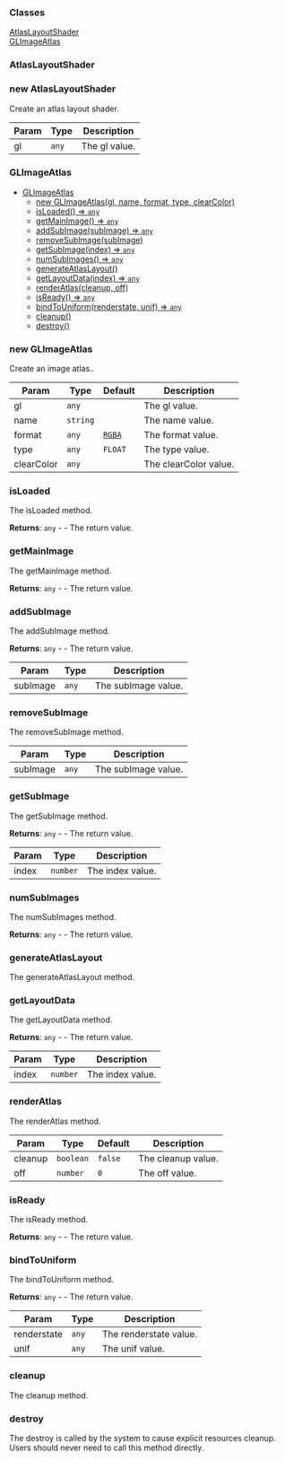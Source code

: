 ### Classes

<dl>
<dt><a href="#AtlasLayoutShader">AtlasLayoutShader</a></dt>
<dd></dd>
<dt><a href="#GLImageAtlas">GLImageAtlas</a></dt>
<dd></dd>
</dl>

<a name="AtlasLayoutShader"></a>

### AtlasLayoutShader

<a name="new_AtlasLayoutShader_new"></a>

### new AtlasLayoutShader
Create an atlas layout shader.


| Param | Type | Description |
| --- | --- | --- |
| gl | <code>any</code> | The gl value. |

<a name="GLImageAtlas"></a>

### GLImageAtlas


* [GLImageAtlas](#GLImageAtlas)
    * [new GLImageAtlas(gl, name, format, type, clearColor)](#new-GLImageAtlas)
    * [isLoaded() ⇒ <code>any</code>](#isLoaded)
    * [getMainImage() ⇒ <code>any</code>](#getMainImage)
    * [addSubImage(subImage) ⇒ <code>any</code>](#addSubImage)
    * [removeSubImage(subImage)](#removeSubImage)
    * [getSubImage(index) ⇒ <code>any</code>](#getSubImage)
    * [numSubImages() ⇒ <code>any</code>](#numSubImages)
    * [generateAtlasLayout()](#generateAtlasLayout)
    * [getLayoutData(index) ⇒ <code>any</code>](#getLayoutData)
    * [renderAtlas(cleanup, off)](#renderAtlas)
    * [isReady() ⇒ <code>any</code>](#isReady)
    * [bindToUniform(renderstate, unif) ⇒ <code>any</code>](#bindToUniform)
    * [cleanup()](#cleanup)
    * [destroy()](#destroy)

<a name="new_GLImageAtlas_new"></a>

### new GLImageAtlas
Create an image atlas..


| Param | Type | Default | Description |
| --- | --- | --- | --- |
| gl | <code>any</code> |  | The gl value. |
| name | <code>string</code> |  | The name value. |
| format | <code>any</code> | <code>[RGBA](api/Math/RGBA.md)</code> | The format value. |
| type | <code>any</code> | <code>FLOAT</code> | The type value. |
| clearColor | <code>any</code> |  | The clearColor value. |

<a name="GLImageAtlas+isLoaded"></a>

### isLoaded
The isLoaded method.


**Returns**: <code>any</code> - - The return value.  
<a name="GLImageAtlas+getMainImage"></a>

### getMainImage
The getMainImage method.


**Returns**: <code>any</code> - - The return value.  
<a name="GLImageAtlas+addSubImage"></a>

### addSubImage
The addSubImage method.


**Returns**: <code>any</code> - - The return value.  

| Param | Type | Description |
| --- | --- | --- |
| subImage | <code>any</code> | The subImage value. |

<a name="GLImageAtlas+removeSubImage"></a>

### removeSubImage
The removeSubImage method.



| Param | Type | Description |
| --- | --- | --- |
| subImage | <code>any</code> | The subImage value. |

<a name="GLImageAtlas+getSubImage"></a>

### getSubImage
The getSubImage method.


**Returns**: <code>any</code> - - The return value.  

| Param | Type | Description |
| --- | --- | --- |
| index | <code>number</code> | The index value. |

<a name="GLImageAtlas+numSubImages"></a>

### numSubImages
The numSubImages method.


**Returns**: <code>any</code> - - The return value.  
<a name="GLImageAtlas+generateAtlasLayout"></a>

### generateAtlasLayout
The generateAtlasLayout method.


<a name="GLImageAtlas+getLayoutData"></a>

### getLayoutData
The getLayoutData method.


**Returns**: <code>any</code> - - The return value.  

| Param | Type | Description |
| --- | --- | --- |
| index | <code>number</code> | The index value. |

<a name="GLImageAtlas+renderAtlas"></a>

### renderAtlas
The renderAtlas method.



| Param | Type | Default | Description |
| --- | --- | --- | --- |
| cleanup | <code>boolean</code> | <code>false</code> | The cleanup value. |
| off | <code>number</code> | <code>0</code> | The off value. |

<a name="GLImageAtlas+isReady"></a>

### isReady
The isReady method.


**Returns**: <code>any</code> - - The return value.  
<a name="GLImageAtlas+bindToUniform"></a>

### bindToUniform
The bindToUniform method.


**Returns**: <code>any</code> - - The return value.  

| Param | Type | Description |
| --- | --- | --- |
| renderstate | <code>any</code> | The renderstate value. |
| unif | <code>any</code> | The unif value. |

<a name="GLImageAtlas+cleanup"></a>

### cleanup
The cleanup method.


<a name="GLImageAtlas+destroy"></a>

### destroy
The destroy is called by the system to cause explicit resources cleanup.
Users should never need to call this method directly.


